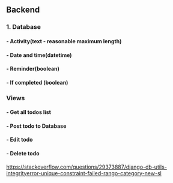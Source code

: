 ## Backend

### 1. Database
####     - Activity(text - reasonable maximum length)
####     - Date and time(datetime)
####     - Reminder(boolean)
####     - If completed (boolean)

### Views
####    - Get all todos list
####    - Post todo to Database
####    - Edit todo
####    - Delete todo






https://stackoverflow.com/questions/29373887/django-db-utils-integrityerror-unique-constraint-failed-rango-category-new-sl